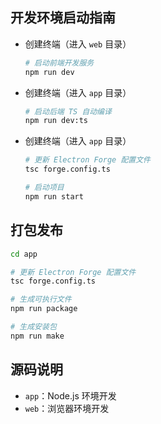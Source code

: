 ## 开发环境启动指南

- 创建终端（进入 `web` 目录）

    ```bash
    # 启动前端开发服务
    npm run dev
    ```

- 创建终端（进入 `app` 目录）

    ```bash
    # 启动后端 TS 自动编译
    npm run dev:ts

- 创建终端（进入 `app` 目录）

    ```bash
    # 更新 Electron Forge 配置文件
    tsc forge.config.ts

    # 启动项目
    npm run start
    ```

## 打包发布

```bash
cd app

# 更新 Electron Forge 配置文件
tsc forge.config.ts

# 生成可执行文件
npm run package

# 生成安装包
npm run make
```

## 源码说明

- `app`：Node.js 环境开发
- `web`：浏览器环境开发